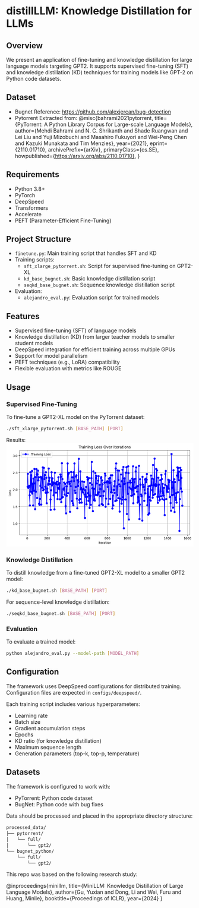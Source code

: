 # distillLLM: Knowledge Distillation for LLMs

## Overview

We present an application of fine-tuning and knowledge distillation for large language models targeting GPT2. It supports supervised fine-tuning (SFT) and knowledge distillation (KD) techniques for training models like GPT-2 on Python code datasets.

## Dataset
- Bugnet
Reference: https://github.com/alexjercan/bug-detection
- Pytorrent
Extracted from:
@misc{bahrami2021pytorrent,
      title={PyTorrent: A Python Library Corpus for Large-scale Language Models}, 
      author={Mehdi Bahrami and N. C. Shrikanth and Shade Ruangwan and Lei Liu and Yuji Mizobuchi and Masahiro Fukuyori and Wei-Peng Chen and Kazuki Munakata and Tim Menzies},
      year={2021},
      eprint={2110.01710},
      archivePrefix={arXiv},
      primaryClass={cs.SE},
      howpublished={https://arxiv.org/abs/2110.01710},
}

## Requirements

- Python 3.8+
- PyTorch
- DeepSpeed
- Transformers
- Accelerate
- PEFT (Parameter-Efficient Fine-Tuning)

## Project Structure

- `finetune.py`: Main training script that handles SFT and KD
- Training scripts:
  - `sft_xlarge_pytorrent.sh`: Script for supervised fine-tuning on GPT2-XL
  - `kd_base_bugnet.sh`: Basic knowledge distillation script 
  - `seqkd_base_bugnet.sh`: Sequence knowledge distillation script
- Evaluation:
  - `alejandro_eval.py`: Evaluation script for trained models

## Features

- Supervised fine-tuning (SFT) of language models
- Knowledge distillation (KD) from larger teacher models to smaller student models
- DeepSpeed integration for efficient training across multiple GPUs
- Support for model parallelism
- PEFT techniques (e.g., LoRA) compatibility
- Flexible evaluation with metrics like ROUGE

## Usage

### Supervised Fine-Tuning

To fine-tune a GPT2-XL model on the PyTorrent dataset:

```bash
./sft_xlarge_pytorrent.sh [BASE_PATH] [PORT]
```

Results:
![alt text](/figures/training_plot.png)

### Knowledge Distillation

To distill knowledge from a fine-tuned GPT2-XL model to a smaller GPT2 model:

```bash
./kd_base_bugnet.sh [BASE_PATH] [PORT]
```

For sequence-level knowledge distillation:

```bash
./seqkd_base_bugnet.sh [BASE_PATH] [PORT]
```

### Evaluation

To evaluate a trained model:

```bash
python alejandro_eval.py --model-path [MODEL_PATH]
```

## Configuration

The framework uses DeepSpeed configurations for distributed training. Configuration files are expected in `configs/deepspeed/`.

Each training script includes various hyperparameters:
- Learning rate
- Batch size
- Gradient accumulation steps
- Epochs
- KD ratio (for knowledge distillation)
- Maximum sequence length
- Generation parameters (top-k, top-p, temperature)

## Datasets

The framework is configured to work with:
- PyTorrent: Python code dataset
- BugNet: Python code with bug fixes

Data should be processed and placed in the appropriate directory structure:
```
processed_data/
├── pytorrent/
│   └── full/
│       └── gpt2/
└── bugnet_python/
    └── full/
        └── gpt2/
```

This repo was based on the following research study:

@inproceedings{minillm,
  title={MiniLLM: Knowledge Distillation of Large Language Models},
  author={Gu, Yuxian and Dong, Li and Wei, Furu and Huang, Minlie},
  booktitle={Proceedings of ICLR},
  year={2024}
}
